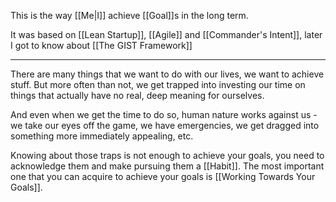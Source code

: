This is the way [[Me|I]] achieve [[Goal]]s in the long term.

It was based on [[Lean Startup]], [[Agile]] and [[Commander's Intent]], later I got to know about [[The GIST Framework]]

---

There are many things that we want to do with our lives, we want to achieve stuff. But more often than not, we get trapped into investing our time on things that actually have no real, deep meaning for ourselves.

And even when we get the time to do so, human nature works against us - we take our eyes off the game, we have emergencies, we get dragged into something more immediately appealing, etc.

Knowing about those traps is not enough to achieve your goals, you need to acknowledge them and make pursuing them a [[Habit]]. The most important one that you can acquire to achieve your goals is [[Working Towards Your Goals]].
